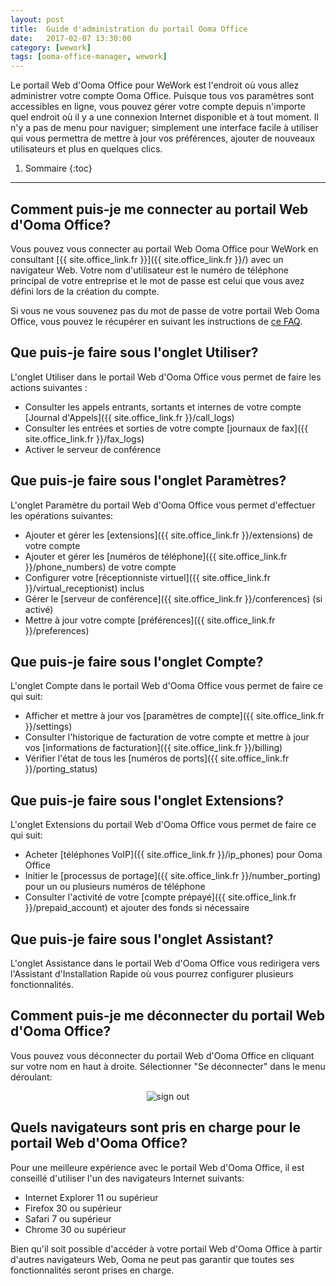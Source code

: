 ```yaml
---
layout: post
title:  Guide d'administration du portail Ooma Office
date:   2017-02-07 13:30:00
category: [wework]
tags: [ooma-office-manager, wework]
---
```


Le portail Web d'Ooma Office pour WeWork est l'endroit où vous allez administrer votre compte Ooma Office. Puisque tous vos paramètres sont accessibles en ligne, vous pouvez gérer votre compte depuis n'importe quel endroit où il y a une connexion Internet disponible et à tout moment. Il n'y a pas de menu pour naviguer; simplement une interface facile à utiliser qui vous permettra de mettre à jour vos préférences, ajouter de nouveaux utilisateurs et plus en quelques clics.

1. Sommaire
{:toc}
* * *

## Comment puis-je me connecter au portail Web d'Ooma Office?

Vous pouvez vous connecter au portail Web Ooma Office pour WeWork en consultant [{{ site.office_link.fr }}]({{ site.office_link.fr }}/) avec un navigateur Web. Votre nom d'utilisateur est le numéro de téléphone principal de votre entreprise et le mot de passe est celui que vous avez défini lors de la création du compte.

Si vous ne vous souvenez pas du mot de passe de votre portail Web Ooma Office, vous pouvez le récupérer en suivant les instructions de [ce FAQ](/fr/fr/recovering-a-lost-password).

## Que puis-je faire sous l'onglet Utiliser?

L'onglet Utiliser dans le portail Web d'Ooma Office vous permet de faire les actions suivantes :

* Consulter les appels entrants, sortants et internes de votre compte [Journal d'Appels]({{ site.office_link.fr }}/call_logs)
* Consulter les entrées et sorties de votre compte [journaux de fax]({{ site.office_link.fr }}/fax_logs)
* Activer le serveur de conférence

## Que puis-je faire sous l'onglet Paramètres?

L'onglet Paramètre du portail Web d'Ooma Office vous permet d'effectuer les opérations suivantes:

* Ajouter et gérer les [extensions]({{ site.office_link.fr }}/extensions) de votre compte 
* Ajouter et gérer les [numéros de téléphone]({{ site.office_link.fr }}/phone_numbers) de votre compte 
* Configurer votre [réceptionniste virtuel]({{ site.office_link.fr }}/virtual_receptionist) inclus 
* Gérer le [serveur de conférence]({{ site.office_link.fr }}/conferences) (si activé)
* Mettre à jour votre compte [préférences]({{ site.office_link.fr }}/preferences)

## Que puis-je faire sous l'onglet Compte?

L'onglet Compte dans le portail Web d'Ooma Office vous permet de faire ce qui suit:

* Afficher et mettre à jour vos [paramètres de compte]({{ site.office_link.fr }}/settings)
* Consulter l'historique de facturation de votre compte et mettre à jour vos [informations de facturation]({{ site.office_link.fr }}/billing)
* Vérifier l'état de tous les [numéros de ports]({{ site.office_link.fr }}/porting_status) 

## Que puis-je faire sous l'onglet Extensions?

L'onglet Extensions du portail Web d'Ooma Office vous permet de faire ce qui suit:

* Acheter [téléphones VoIP]({{ site.office_link.fr }}/ip_phones) pour Ooma Office
* Initier le [processus de portage]({{ site.office_link.fr }}/number_porting) pour un ou plusieurs numéros de téléphone
* Consulter l'activité de votre [compte prépayé]({{ site.office_link.fr }}/prepaid_account) et ajouter des fonds si nécessaire

## Que puis-je faire sous l'onglet Assistant?

L'onglet Assistance dans le portail Web d'Ooma Office vous redirigera vers l'Assistant d'Installation Rapide où vous pourrez configurer plusieurs fonctionnalités.

## Comment puis-je me déconnecter du portail Web d'Ooma Office?

Vous pouvez vous déconnecter du portail Web d'Ooma Office en cliquant sur votre nom en haut à droite. Sélectionner "Se déconnecter" dans le menu déroulant:

<center><img alt="sign out" src="{{ site.baseurl }}/assets/images/ooma_office_manager/sign_out.png" /></center>

## Quels navigateurs sont pris en charge pour le portail Web d'Ooma Office?

Pour une meilleure expérience avec le portail Web d'Ooma Office, il est conseillé d'utiliser l'un des navigateurs Internet suivants:

* Internet Explorer 11 ou supérieur
* Firefox 30 ou supérieur
* Safari 7 ou supérieur
* Chrome 30 ou supérieur

Bien qu'il soit possible d'accéder à votre portail Web d'Ooma Office à partir d'autres navigateurs Web, Ooma ne peut pas garantir que toutes ses fonctionnalités seront prises en charge.